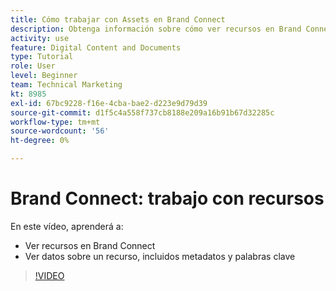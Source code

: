 ```yaml
---
title: Cómo trabajar con Assets en Brand Connect
description: Obtenga información sobre cómo ver recursos en Brand Connect y ver datos sobre un recurso, incluidos metadatos y palabras clave en [!UICONTROL DAM de Workfront].
activity: use
feature: Digital Content and Documents
type: Tutorial
role: User
level: Beginner
team: Technical Marketing
kt: 8985
exl-id: 67bc9228-f16e-4cba-bae2-d223e9d79d39
source-git-commit: d1f5c4a558f737cb8188e209a16b91b67d32285c
workflow-type: tm+mt
source-wordcount: '56'
ht-degree: 0%

---
```


# Brand Connect: trabajo con recursos

En este vídeo, aprenderá a:

* Ver recursos en Brand Connect
* Ver datos sobre un recurso, incluidos metadatos y palabras clave

>[!VIDEO](https://video.tv.adobe.com/v/335247/?quality=12)
